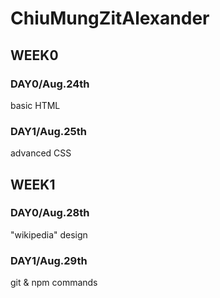 # ChiuMungZitAlexander

## WEEK0
### DAY0/Aug.24th
basic HTML
### DAY1/Aug.25th
advanced CSS

## WEEK1
### DAY0/Aug.28th
"wikipedia" design
### DAY1/Aug.29th
git & npm commands

